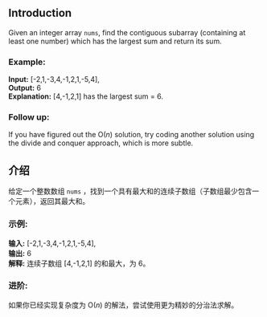 ## Introduction
Given an integer array <code>nums</code>, find the contiguous subarray (containing at least one number) which has the largest sum and return its sum.
### Example:
__Input:__ [-2,1,-3,4,-1,2,1,-5,4],  
__Output:__ 6  
__Explanation:__ [4,-1,2,1] has the largest sum = 6.  
### Follow up:
If you have figured out the O(*n*) solution, try coding another solution using the divide and conquer approach, which is more subtle.
## 介绍
给定一个整数数组 <code>nums</code> ，找到一个具有最大和的连续子数组（子数组最少包含一个元素），返回其最大和。  
### 示例:
__输入:__ [-2,1,-3,4,-1,2,1,-5,4],  
__输出:__ 6  
__解释:__ 连续子数组 [4,-1,2,1] 的和最大，为 6。  
### 进阶:
如果你已经实现复杂度为 O(*n*) 的解法，尝试使用更为精妙的分治法求解。
